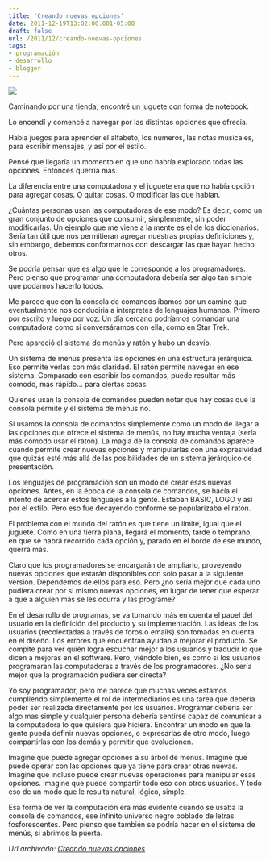 ```yaml
---
title: 'Creando nuevas opciones'
date: 2011-12-19T13:02:00.001-05:00
draft: false
url: /2011/12/creando-nuevas-opciones
tags: 
- programación
- desarrollo
- blogger
---
```


[![](https://1.bp.blogspot.com/-0zCGlTqGlbc/Tu94T3k0PwI/AAAAAAAABqs/uo0oNiyIilA/s200/raton_laberinto.jpg)](https://1.bp.blogspot.com/-0zCGlTqGlbc/Tu94T3k0PwI/AAAAAAAABqs/uo0oNiyIilA/s1600/raton_laberinto.jpg)

Caminando por una tienda, encontré un juguete con forma de notebook.  
  
Lo encendí y comencé a navegar por las distintas opciones que ofrecía.  
  
Había juegos para aprender el alfabeto, los números, las notas musicales, para escribir mensajes, y así por el estilo.  
  
Pensé que llegaría un momento en que uno habría explorado todas las opciones. Entonces querria más.  
  
La diferencia entre una computadora y el juguete era que no había opción para agregar cosas. O quitar cosas. O modificar las que habían.  
  
¿Cuántas personas usan las computadoras de ese modo? Es decir, como un gran conjunto de opciones que consumir, simplemente, sin poder modificarlas. Un ejemplo que me viene a la mente es el de los diccionarios. Sería tan útil que nos permitieran agregar nuestras propias definiciones y, sin embargo, debemos conformarnos con descargar las que hayan hecho otros.  
  
Se podría pensar que es algo que le corresponde a los programadores. Pero pienso que programar una computadora debería ser algo tan simple que podamos hacerlo todos.  
  
Me parece que con la consola de comandos íbamos por un camino que eventualmente nos conduciria a intérpretes de lenguajes humanos. Primero por escrito y luego por voz. Un día cercano podríamos comandar una computadora como si conversáramos con ella, como en Star Trek.  
  
Pero apareció el sistema de menús y ratón y hubo un desvío.  
  
Un sistema de menús presenta las opciones en una estructura jerárquica. Eso permite verlas con más claridad. El ratón permite navegar en ese sistema. Comparado con escribir los comandos, puede resultar más cómodo, más rápido... para ciertas cosas.  
  
Quienes usan la consola de comandos pueden notar que hay cosas que la consola permite y el sistema de menús no.  
  
Si usamos la consola de comandos simplemente como un modo de llegar a las opciones que ofrece el sistema de menús, no hay mucha ventaja (sería más cómodo usar el ratón). La magia de la consola de comandos aparece cuando permite crear nuevas opciones y manipularlas con una expresividad que quizás esté más allá de las posibilidades de un sistema jerárquico de presentación.  
  
Los lenguajes de programación son un modo de crear esas nuevas opciones. Antes, en la época de la consola de comandos, se hacía el intento de acercar estos lenguajes a la gente. Estaban BASIC, LOGO y así por el estilo. Pero eso fue decayendo conforme se popularizaba el ratón.  
  
El problema con el mundo del ratón es que tiene un límite, igual que el juguete. Como en una tierra plana, llegará el momento, tarde o temprano, en que se habrá recorrido cada opción y, parado en el borde de ese mundo, querrá más.  
  
Claro que los programadores se encargarán de ampliarlo, proveyendo nuevas opciones que estarán disponibles con solo pasar a la siguiente versión. Dependemos de ellos para eso. Pero ¿no sería mejor que cada uno pudiera crear por si mismo nuevas opciones, en lugar de tener que esperar a que a alguien más se les ocurra y las programe?  
  
En el desarrollo de programas, se va tomando más en cuenta el papel del usuario en la definición del producto y su implementación. Las ideas de los usuarios (recolectadas a través de foros o emails) son tomadas en cuenta en el diseño. Los errores que encuentran ayudan a mejorar el producto. Se compite para ver quién logra escuchar mejor a los usuarios y traducir lo que dicen a mejoras en el software. Pero, viéndolo bien, es como si los usuarios programaran las computadoras a través de los programadores. ¿No sería mejor que la programación pudiera ser directa?  
  
Yo soy programador, pero me parece que muchas veces estamos cumpliendo simplemente el rol de intermediarios es una tarea que debería poder ser realizada directamente por los usuarios. Programar debería ser algo mas simple y cualquier persona debería sentirse capaz de comunicar a la computadora lo que quisiera que hiciera. Encontrar un modo en que la gente pueda definir nuevas opciones, o expresarlas de otro modo, luego compartirlas con los demás y permitir que evolucionen.  
  
Imagine que puede agregar opciones a su árbol de menús. Imagine que puede operar con las opciones que ya tiene para crear otras nuevas. Imagine que incluso puede crear nuevas operaciones para manipular esas opciones. Imagine que puede compartir todo eso con otros usuarios. Y todo eso de un modo que le resulta natural, lógico, simple.  
  
Esa forma de ver la computación era más evidente cuando se usaba la consola de comandos, ese infinito universo negro poblado de letras fosforescentes. Pero pienso que también se podría hacer en el sistema de menús, si abrimos la puerta.

_*Url archivado: [Creando nuevas opciones](https://akcdev.blogspot.com/2011/12/creando-nuevas-opciones.html)*_
